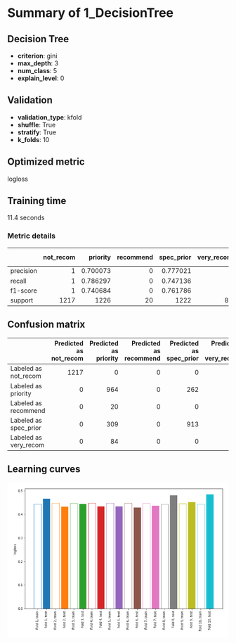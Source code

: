 # Summary of 1_DecisionTree

## Decision Tree
- **criterion**: gini
- **max_depth**: 3
- **num_class**: 5
- **explain_level**: 0

## Validation
 - **validation_type**: kfold
 - **shuffle**: True
 - **stratify**: True
 - **k_folds**: 10

## Optimized metric
logloss

## Training time

11.4 seconds

### Metric details
|           |   not_recom |    priority |   recommend |   spec_prior |   very_recom |   accuracy |   macro avg |   weighted avg |   logloss |
|:----------|------------:|------------:|------------:|-------------:|-------------:|-----------:|------------:|---------------:|----------:|
| precision |           1 |    0.700073 |           0 |     0.777021 |            0 |   0.820907 |    0.495419 |       0.802549 |  0.449552 |
| recall    |           1 |    0.786297 |           0 |     0.747136 |            0 |   0.820907 |    0.506687 |       0.820907 |  0.449552 |
| f1-score  |           1 |    0.740684 |           0 |     0.761786 |            0 |   0.820907 |    0.500494 |       0.81082  |  0.449552 |
| support   |        1217 | 1226        |          20 |  1222        |           84 |   0.820907 | 3769        |    3769        |  0.449552 |


## Confusion matrix
|                       |   Predicted as not_recom |   Predicted as priority |   Predicted as recommend |   Predicted as spec_prior |   Predicted as very_recom |
|:----------------------|-------------------------:|------------------------:|-------------------------:|--------------------------:|--------------------------:|
| Labeled as not_recom  |                     1217 |                       0 |                        0 |                         0 |                         0 |
| Labeled as priority   |                        0 |                     964 |                        0 |                       262 |                         0 |
| Labeled as recommend  |                        0 |                      20 |                        0 |                         0 |                         0 |
| Labeled as spec_prior |                        0 |                     309 |                        0 |                       913 |                         0 |
| Labeled as very_recom |                        0 |                      84 |                        0 |                         0 |                         0 |

## Learning curves
![Learning curves](learning_curves.png)